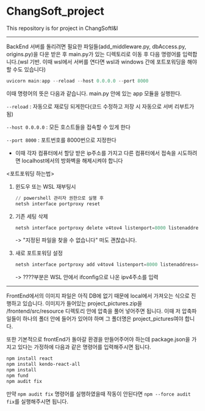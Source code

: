 # ChangSoft_project

This repository is for project in ChangSoftI&amp;I

---

BackEnd 서버를 돌리려면 필요한 파일들(add_middleware.py, dbAccess.py, origins.py)을 다운 받은 후 main.py가 있는 디렉토리로 이동 후 다음 명령어를 입력합니다.(wsl 기반. 이때 wsl에서 서버를 연다면 wsl과 windows 간에 포트포워딩을 해야 할 수도 있습니다)
```powershell
uvicorn main:app --reload --host 0.0.0.0 --port 8000
```

이때 명령어의 뜻은 다음과 같습니다.
main.py 안에 있는 app 모듈을 실행한다.

```--reload``` : 자동으로 재로딩 되게한다(코드 수정하고 저장 시 자동으로 서버 리부트가 됨)

```--host 0.0.0.0``` : 모든 호스트들을 접속할 수 있게 한다

```--port 8000``` : 포트번호를 8000번으로 지정한다


- 이때 각자 컴퓨터에서 할당 받은 ip주소를 가지고 다른 컴퓨터에서 접속을 시도하려면 localhost에서의 방화벽을 해제시켜야 합니다

<포트포워딩 하는법>

1. 윈도우 또는 WSL 재부팅시
   ```powershell
   // powershell 관리자 권한으로 실행 후
   netsh interface portproxy reset
   ```

2. 기존 세팅 삭제
   ```powershell
   netsh interface portproxy delete v4tov4 listenport=8000 listenaddress=0.0.0.0
   ```
   -> "지정된 파일을 찾을 수 없습니다" 떠도 괜찮습니다.

4. 새로 포트포워딩 설정
   ```powershell
   netsh interface portproxy add v4tov4 listenport=8000 listenaddress=0.0.0.0 connectport=8000 connectaddress=????
   ```
   -> ????부분은 WSL 안에서 ifconfig으로 나온 ipv4주소를 입력

---

FrontEnd에서의 이미지 파일은 아직 DB에 없기 때문에 local에서 가져오는 식으로 진행하고 있습니다.
이미지가 들어있는 project_pictures.zip을 /frontend/src/resource 디렉토리 안에 압축을 풀어 넣어주면 됩니다. 이때 저 압축파일들이 하나의 폴더 안에 들어가 있어야 하며 그 폴더명은 project_pictures여야 합니다.

또한 기본적으로 frontEnd가 돌아갈 환경을 만들어주어야 하는데 package.json을 가지고 있다는 가정하에 다음과 같은 명령어를 입력해주시면 됩니다.
```powershell
npm install react
npm install kendo-react-all
npm install
npm fund
npm audit fix
```

만약 ```npm audit fix``` 명령어를 실행하였을때 작동이 안된다면 ```npm --force audit fix```를 실행해주시면 됩니다.
